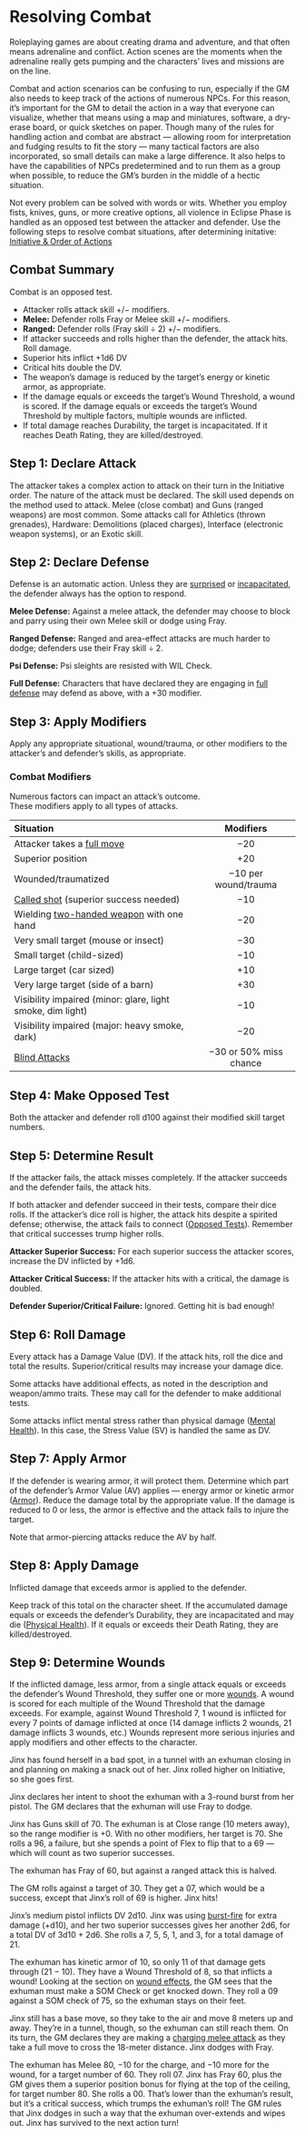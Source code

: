 # Resolving Combat

Roleplaying games are about creating drama and adventure, and that often means adrenaline and conflict. Action scenes are the moments when the adrenaline really gets pumping and the characters’ lives and missions are on the line.

Combat and action scenarios can be confusing to run, especially if the GM also needs to keep track of the actions of numerous NPCs. For this reason, it’s important for the GM to detail the action in a way that everyone can visualize, whether that means using a map and miniatures, software, a dry-erase board, or quick sketches on paper. Though many of the rules for handling action and combat are abstract — allowing room for interpretation and fudging results to fit the story — many tactical factors are also incorporated, so small details can make a large difference. It also helps to have the capabilities of NPCs predetermined and to run them as a group when possible, to reduce the GM’s burden in the middle of a hectic situation.

Not every problem can be solved with words or wits. Whether you employ fists, knives, guns, or more creative options, all violence in Eclipse Phase is handled as an opposed test between the attacker and defender. Use the following steps to resolve combat situations, after determining initative: [Initiative & Order of Actions](../03/04-initiative-order-of-actions.md)

<!-- CLEANED blockquote -->

## Combat Summary

Combat is an opposed test.

- Attacker rolls attack skill +/− modifiers.
- **Melee:** Defender rolls Fray or Melee skill +/− modifiers.
- **Ranged:** Defender rolls (Fray skill ÷ 2) +/− modifiers.
- If attacker succeeds and rolls higher than the defender, the attack hits. Roll damage.
- Superior hits inflict +1d6&nbsp;DV
- Critical hits double the DV.
- The weapon’s damage is reduced by the target’s energy or kinetic armor, as appropriate.
- If the damage equals or exceeds the target’s Wound Threshold, a wound is scored. If the damage equals or exceeds the target’s Wound Threshold by multiple factors, multiple wounds are inflicted.
- If total damage reaches Durability, the target is incapacitated. If it reaches Death Rating, they are killed/destroyed.

<!-- CLEANED /blockquote -->

## Step 1: Declare Attack

The attacker takes a complex action to attack on their turn in the Initiative order. The nature of the attack must be declared. The skill used depends on the method used to attack. Melee (close combat) and Guns (ranged weapons) are most common. Some attacks call for Athletics (thrown grenades), Hardware: Demolitions (placed charges), Interface (electronic weapon systems), or an Exotic skill.

## Step 2: Declare Defense

Defense is an automatic action. Unless they are [surprised](../12/21-other-action-factors.md#surprise) or [incapacitated](../12/21-other-action-factors.md#conditions), the defender always has the option to respond.

**Melee Defense:** Against a melee attack, the defender may choose to block and parry using their own Melee skill or dodge using Fray.

**Ranged Defense:** Ranged and area-effect attacks are much harder to dodge; defenders use their Fray skill ÷ 2.

**Psi Defense:** Psi sleights are resisted with WIL Check.

**Full Defense:** Characters that have declared they are engaging in [full defense](../12/21-other-action-factors.md#full-defense) may defend as above, with a +30 modifier.

## Step 3: Apply Modifiers

Apply any appropriate situational, wound/trauma, or other modifiers to the attacker’s and defender’s skills, as appropriate.

<!-- CLEANED blockquote class="table" -->

### Combat Modifiers

Numerous factors can impact an attack’s outcome.<br>
These modifiers apply to all types of attacks.

| Situation                                                                                  |       Modifiers        |
| :----------------------------------------------------------------------------------------- | :--------------------: |
| Attacker takes a [full move](../12/24-movement.md#full-move)                               |          −20           |
| Superior position                                                                          |          +20           |
| Wounded/traumatized                                                                        |  −10 per wound/trauma  |
| [Called shot](../12/15-special-attacks.md#called-shots) (superior success needed)          |          −10           |
| Wielding [two-handed weapon](../12/15-special-attacks.md#two-handed-weapons) with one hand |          −20           |
| Very small target (mouse or insect)                                                        |          −30           |
| Small target (child-sized)                                                                 |          −10           |
| Large target (car sized)                                                                   |          +10           |
| Very large target (side of a barn)                                                         |          +30           |
| Visibility impaired (minor: glare, light smoke, dim light)                                 |          −10           |
| Visibility impaired (major: heavy smoke, dark)                                             |          −20           |
| [Blind Attacks](../12/15-special-attacks.md#blind-attacks)                                 | −30 or 50% miss chance |

<!-- CLEANED /blockquote -->

## Step 4: Make Opposed Test

Both the attacker and defender roll d100 against their modified skill target numbers.

## Step 5: Determine Result

If the attacker fails, the attack misses completely. If the attacker succeeds and the defender fails, the attack hits.

If both attacker and defender succeed in their tests, compare their dice rolls. If the attacker’s dice roll is higher, the attack hits despite a spirited defense; otherwise, the attack fails to connect ([Opposed Tests](../03/02-types-of-tests.md#opposed-tests)). Remember that critical successes trump higher rolls.

**Attacker Superior Success:** For each superior success the attacker scores, increase the DV inflicted by +1d6.

**Attacker Critical Success:** If the attacker hits with a critical, the damage is doubled.

**Defender Superior/Critical Failure:** Ignored. Getting hit is bad enough!

## Step 6: Roll Damage

Every attack has a Damage Value (DV). If the attack hits, roll the dice and total the results. Superior/critical results may increase your damage dice.

Some attacks have additional effects, as noted in the description and weapon/ammo traits. These may call for the defender to make additional tests.

Some attacks inflict mental stress rather than physical damage ([Mental Health](../12/18-mental-health.md)). In this case, the Stress Value (SV) is handled the same as DV.

## Step 7: Apply Armor

If the defender is wearing armor, it will protect them. Determine which part of the defender’s Armor Value (AV) applies — energy armor or kinetic armor ([Armor](../12/11-armor.md)). Reduce the damage total by the appropriate value. If the damage is reduced to 0 or less, the armor is effective and the attack fails to injure the target.

Note that armor-piercing attacks reduce the AV by half.

## Step 8: Apply Damage

Inflicted damage that exceeds armor is applied to the defender.

Keep track of this total on the character sheet. If the accumulated damage equals or exceeds the defender’s Durability, they are incapacitated and may die ([Physical Health](../12/16-physical-health.md)). If it equals or exceeds their Death Rating, they are killed/destroyed.

## Step 9: Determine Wounds

If the inflicted damage, less armor, from a single attack equals or exceeds the defender’s Wound Threshold, they suffer one or more [wounds](../12/16-physical-health.md#wounds). A wound is scored for each multiple of the Wound Threshold that the damage exceeds. For example, against Wound Threshold 7, 1 wound is inflicted for every 7 points of damage inflicted at once (14 damage inflicts 2 wounds, 21 damage inflicts 3 wounds, etc.) Wounds represent more serious injuries and apply modifiers and other effects to the character.

<!-- CLEANED blockquote -->

Jinx has found herself in a bad spot, in a tunnel with an exhuman closing in and planning on making a snack out of her. Jinx rolled higher on Initiative, so she goes first.

Jinx declares her intent to shoot the exhuman with a 3-round burst from her pistol. The GM declares that the exhuman will use Fray to dodge.

Jinx has Guns skill of 70. The exhuman is at Close range (10 meters away), so the range modifier is +0. With no other modifiers, her target is 70. She rolls a 96, a failure, but she spends a point of Flex to flip that to a 69 — which will count as two superior successes.

The exhuman has Fray of 60, but against a ranged attack this is halved.

The GM rolls against a target of 30. They get a 07, which would be a success, except that Jinx’s roll of 69 is higher. Jinx hits!

Jinx’s medium pistol inflicts DV 2d10. Jinx was using [burst-fire](../12/04-ranged-combat.md#firing-modes) for extra damage (+d10), and her two superior successes gives her another 2d6, for a total DV of 3d10 + 2d6. She rolls a 7, 5, 5, 1, and 3, for a total damage of 21.

The exhuman has kinetic armor of 10, so only 11 of that damage gets through (21 − 10). They have a Wound Threshold of 8, so that inflicts a wound! Looking at the section on [wound effects](../12/16-physical-health.md#wound-effects), the GM sees that the exhuman must make a SOM Check or get knocked down. They roll a 09 against a SOM check of 75, so the exhuman stays on their feet.

Jinx still has a base move, so they take to the air and move 8 meters up and away. They’re in a tunnel, though, so the exhuman can still reach them. On its turn, the GM declares they are making a [charging melee attack](../12/02-melee-combat.md#charging) as they take a full move to cross the 18-meter distance. Jinx dodges with Fray.

The exhuman has Melee 80, −10 for the charge, and −10 more for the wound, for a target number of 60. They roll 07. Jinx has Fray 60, plus the GM gives them a superior position bonus for flying at the top of the ceiling, for target number 80. She rolls a 00. That’s lower than the exhuman’s result, but it’s a critical success, which trumps the exhuman’s roll! The GM rules that Jinx dodges in such a way that the exhuman over-extends and wipes out. Jinx has survived to the next action turn!

<!-- CLEANED /blockquote -->
